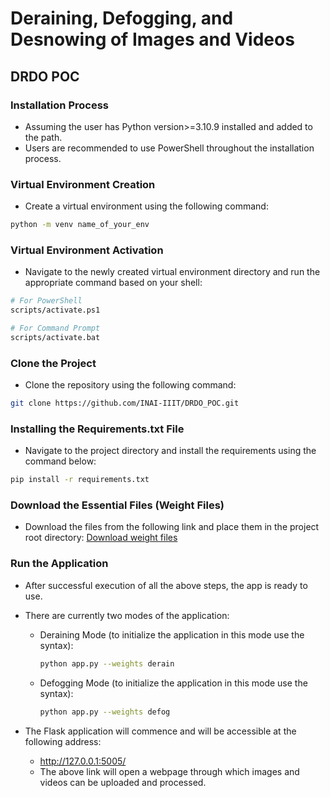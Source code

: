 # Deraining, Defogging, and Desnowing of Images and Videos
## DRDO POC

### Installation Process
- Assuming the user has Python version>=3.10.9 installed and added to the path.
- Users are recommended to use PowerShell throughout the installation process.

### Virtual Environment Creation
- Create a virtual environment using the following command:
```bash
python -m venv name_of_your_env
```

### Virtual Environment Activation
- Navigate to the newly created virtual environment directory and run the appropriate command based on your shell:
```bash
# For PowerShell
scripts/activate.ps1
```
```bash
# For Command Prompt
scripts/activate.bat
```

### Clone the Project
- Clone the repository using the following command:
```bash
git clone https://github.com/INAI-IIIT/DRDO_POC.git
```

### Installing the Requirements.txt File
- Navigate to the project directory and install the requirements using the command below:
```bash
pip install -r requirements.txt
```

### Download the Essential Files (Weight Files)
- Download the files from the following link and place them in the project root directory:
[Download weight files](https://iiitaphyd-my.sharepoint.com/:f:/g/personal/mohammed_ibrahim_ihub-data_iiit_ac_in/Epfsj3OjKLFJrHdFzThAda8BnKexz0vLQGz1hkth9oeWoQ?e=n25z8x)

### Run the Application
- After successful execution of all the above steps, the app is ready to use. 
- There are currently two modes of the application:
    - Deraining Mode (to initialize the application in this mode use the syntax):

      ```bash
      python app.py --weights derain
      ```
    - Defogging Mode (to initialize the application in this mode use the syntax):

      ```bash
      python app.py --weights defog
      ```
    
- The Flask application will commence and will be accessible at the following address:
    - http://127.0.0.1:5005/
    - The above link will open a webpage through which images and videos can be uploaded and processed.
